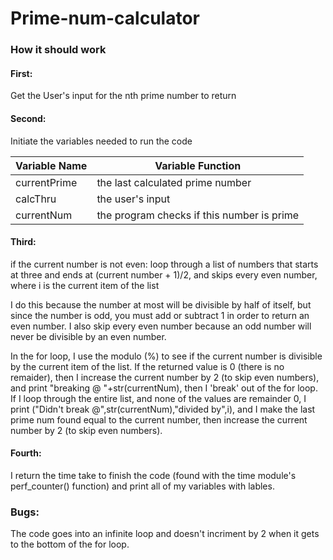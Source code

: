 # Prime-num-calculator

### How it should work

#### First:

Get the User's input for the nth prime number to return

#### Second:

Initiate the variables needed to run the code

| Variable Name | Variable Function                          |
|---------------|--------------------------------------------|
| currentPrime  | the last calculated prime number           |
| calcThru      | the user's input                           |
| currentNum    | the program checks if this number is prime |

#### Third:

if the current number is not even:
  loop through a list of numbers that starts at three and ends at 
  (current number + 1)/2, and skips every even number, where i is 
  the current item of the list
  
  I do this because the number at most will be divisible by half of itself, but since the number is odd, you must add or subtract 1 in order to return an even number. I also skip every even number because an odd number will never be divisible by an even number.
  
  In the for loop, I use the modulo (%) to see if the current number is divisible by the current item of the list. If the returned value is 0 (there is no remaider), then I increase the current number by 2 (to skip even numbers), and print "breaking @ "+str(currentNum), then I 'break' out of the for loop.
  If I loop through the entire list, and none of the values are remainder 0, I print ("Didn't break @",str(currentNum),"divided by",i), and I make the last prime num found equal to the current number, then increase the current number by 2 (to skip even numbers).
  
#### Fourth:

I return the time take to finish the code (found with the time module's perf_counter() function) and print all of my variables with lables.

### Bugs:

The code goes into an infinite loop and doesn't incriment by 2 when it gets to the bottom of the for loop.
